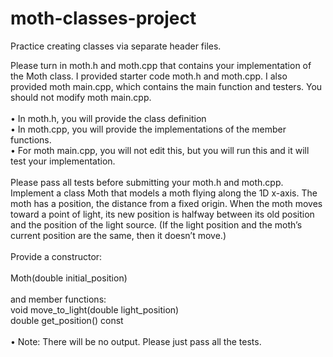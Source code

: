 # moth-classes-project
Practice creating classes via separate header files.

Please turn in moth.h and moth.cpp that contains your implementation of the Moth class. I
provided starter code moth.h and moth.cpp. I also provided moth main.cpp, which contains
the main function and testers. You should not modify moth main.cpp.
<br>
<br>
• In moth.h, you will provide the class definition
<br>
• In moth.cpp, you will provide the implementations of the member functions.
<br>
• For moth main.cpp, you will not edit this, but you will run this and it will test your
implementation.
<br>
<br>
Please pass all tests before submitting your moth.h and moth.cpp.
Implement a class Moth that models a moth flying along the 1D x-axis. The moth has
a position, the distance from a fixed origin. When the moth moves toward a point of light,
its new position is halfway between its old position and the position of the light source. (If
the light position and the moth’s current position are the same, then it doesn’t move.)
<br>
<br>
Provide a constructor:
<br>
<br>
Moth(double initial_position)
<br>
<br>
and member functions:
<br>
void move_to_light(double light_position)
<br>
double get_position() const
<br>
<br>
• Note: There will be no output. Please just pass all the tests.
